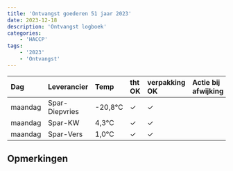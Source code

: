```yaml
---
title: 'Ontvangst goederen 51 jaar 2023'
date: 2023-12-18
description: 'Ontvangst logboek'
categories:
    - 'HACCP'
tags:
    - '2023'
    - 'Ontvangst'
---
```

| Dag | Leverancier | Temp | tht OK | verpakking OK | Actie bij afwijking | Controle door |
|:---|:---|:---|:---|:---|:---|:---|
| maandag | Spar-Diepvries | -20,8°C | &check; | &check; | | DPater |
| maandag | Spar-KW | 4,3°C | &check; | &check; | | DPater |
| maandag | Spar-Vers | 1,0°C | &check; | &check; | | DPater |

## Opmerkingen


